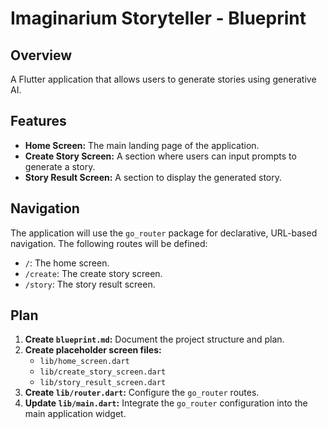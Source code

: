 # Imaginarium Storyteller - Blueprint

## Overview

A Flutter application that allows users to generate stories using generative AI.

## Features

- **Home Screen:** The main landing page of the application.
- **Create Story Screen:** A section where users can input prompts to generate a story.
- **Story Result Screen:** A section to display the generated story.

## Navigation

The application will use the `go_router` package for declarative, URL-based navigation. The following routes will be defined:

- `/`: The home screen.
- `/create`: The create story screen.
- `/story`: The story result screen.

## Plan

1.  **Create `blueprint.md`:** Document the project structure and plan.
2.  **Create placeholder screen files:**
    - `lib/home_screen.dart`
    - `lib/create_story_screen.dart`
    - `lib/story_result_screen.dart`
3.  **Create `lib/router.dart`:** Configure the `go_router` routes.
4.  **Update `lib/main.dart`:** Integrate the `go_router` configuration into the main application widget.
